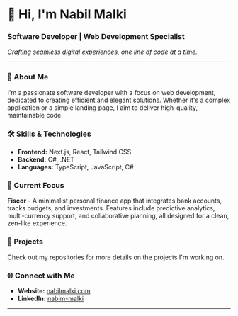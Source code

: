 # 👋 Hi, I'm Nabil Malki

### Software Developer | Web Development Specialist

*Crafting seamless digital experiences, one line of code at a time.*

---

### 🚀 About Me

I'm a passionate software developer with a focus on web development, dedicated to creating efficient and elegant solutions. Whether it's a complex application or a simple landing page, I aim to deliver high-quality, maintainable code.

### 🛠️ Skills & Technologies

- **Frontend:** Next.js, React, Tailwind CSS
- **Backend:** C#, .NET
- **Languages:** TypeScript, JavaScript, C#

### 🌱 Current Focus

**Fiscor** - A minimalist personal finance app that integrates bank accounts, tracks budgets, and investments. Features include predictive analytics, multi-currency support, and collaborative planning, all designed for a clean, zen-like experience.

### 📂 Projects

Check out my repositories for more details on the projects I'm working on.

### 🌐 Connect with Me

- **Website:** [nabilmalki.com](https://nabilmalki.com)
- **LinkedIn:** [nabim-malki](https://www.linkedin.com/in/nabil-malki-352a15245/)

---

